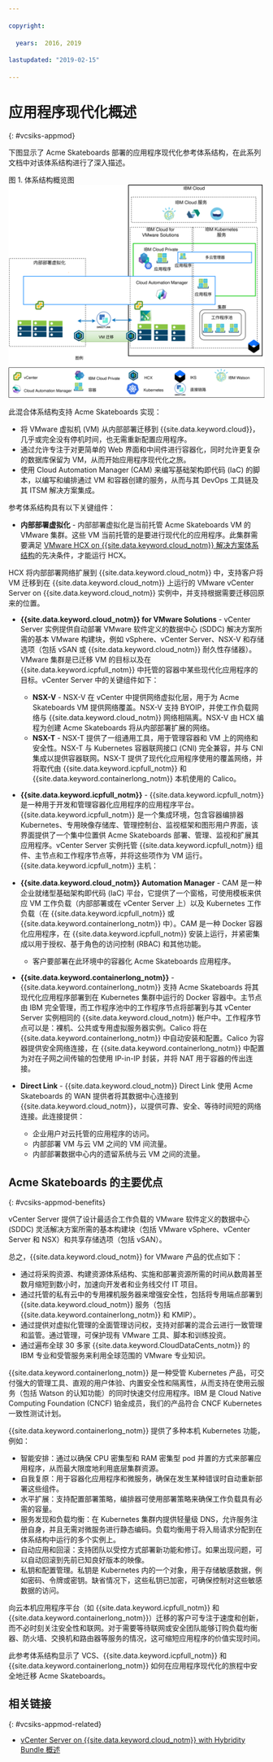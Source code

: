 ```yaml
---

copyright:

  years:  2016, 2019

lastupdated: "2019-02-15"

---
```


# 应用程序现代化概述
{: #vcsiks-appmod}

下图显示了 Acme Skateboards 部署的应用程序现代化参考体系结构，在此系列文档中对该体系结构进行了深入描述。

图 1. 体系结构概览图
![体系结构概览图](vcsiks-aod.svg)

此混合体系结构支持 Acme Skateboards 实现：
- 将 VMware 虚拟机 (VM) 从内部部署迁移到 {{site.data.keyword.cloud}}，几乎或完全没有停机时间，也无需重新配置应用程序。
- 通过允许专注于对更简单的 Web 界面和中间件进行容器化，同时允许更复杂的数据库保留为 VM，从而开始应用程序现代化之旅。
- 使用 Cloud Automation Manager (CAM) 来编写基础架构即代码 (IaC) 的脚本，以编写和编排通过 VM 和容器创建的服务，从而与其 DevOps 工具链及其 ITSM 解决方案集成。

参考体系结构具有以下关键组件：
- **内部部署虚拟化** - 内部部署虚拟化是当前托管 Acme Skateboards VM 的 VMware 集群。这些 VM 当前托管的是要进行现代化的应用程序。此集群需要满足 [VMware HCX on {{site.data.keyword.cloud_notm}} 解决方案体系结构](https://www.ibm.com/cloud/garage/files/HCX_Architecture_Design.pdf)的先决条件，才能运行 HCX。

HCX 将内部部署网络扩展到 {{site.data.keyword.cloud_notm}} 中，支持客户将 VM 迁移到在 {{site.data.keyword.cloud_notm}} 上运行的 VMware vCenter Server on {{site.data.keyword.cloud_notm}} 实例中，并支持根据需要迁移回原来的位置。
- **{{site.data.keyword.cloud_notm}} for VMware Solutions** - vCenter Server 实例提供自动部署 VMware 软件定义的数据中心 (SDDC) 解决方案所需的基本 VMware 构建块，例如 vSphere、vCenter Server、NSX-V 和存储选项（包括 vSAN 或 {{site.data.keyword.cloud_notm}} 耐久性存储器）。VMware 集群是已迁移 VM 的目标以及在 {{site.data.keyword.icpfull_notm}} 中托管的容器中某些现代化应用程序的目标。vCenter Server 中的关键组件如下：
  - **NSX-V** - NSX-V 在 vCenter 中提供网络虚拟化层，用于为 Acme Skateboards VM 提供网络覆盖。NSX-V 支持 BYOIP，并使工作负载网络与 {{site.data.keyword.cloud_notm}} 网络相隔离。NSX-V 由 HCX 编程为创建 Acme Skateboards 将从内部部署扩展的网络。
  - **NSX-T** - NSX-T 提供了一组通用工具，用于管理容器和 VM 上的网络和安全性。NSX-T 与 Kubernetes 容器联网接口 (CNI) 完全兼容，并与 CNI 集成以提供容器联网。NSX-T 提供了现代化应用程序使用的覆盖网络，并将取代由 {{site.data.keyword.icpfull_notm}} 和 {{site.data.keyword.containerlong_notm}} 本机使用的 Calico。

- **{{site.data.keyword.icpfull_notm}}** - {{site.data.keyword.icpfull_notm}} 是一种用于开发和管理容器化应用程序的应用程序平台。{{site.data.keyword.icpfull_notm}} 是一个集成环境，包含容器编排器 Kubernetes、专用映像存储库、管理控制台、监视框架和图形用户界面，该界面提供了一个集中位置供 Acme Skateboards 部署、管理、监视和扩展其应用程序。vCenter Server 实例托管 {{site.data.keyword.icpfull_notm}} 组件、主节点和工作程序节点等，并将这些项作为 VM 运行。{{site.data.keyword.icpfull_notm}} 主机：
- **{{site.data.keyword.cloud_notm}} Automation Manager** - CAM 是一种企业就绪型基础架构即代码 (IaC) 平台，它提供了一个窗格，可使用模板来供应 VM 工作负载（内部部署或在 vCenter Server 上）以及 Kubernetes 工作负载（在 {{site.data.keyword.icpfull_notm}} 或 {{site.data.keyword.containerlong_notm}} 中）。CAM 是一种 Docker 容器化应用程序，在 {{site.data.keyword.icpfull_notm}} 安装上运行，并紧密集成以用于授权、基于角色的访问控制 (RBAC) 和其他功能。
    - 客户要部署在此环境中的容器化 Acme Skateboards 应用程序。

- **{{site.data.keyword.containerlong_notm}}** - {{site.data.keyword.containerlong_notm}} 支持 Acme Skateboards 将其现代化应用程序部署到在 Kubernetes 集群中运行的 Docker 容器中。主节点由 IBM 完全管理，而工作程序池中的工作程序节点将部署到与其 vCenter Server 实例相同的 {{site.data.keyword.cloud_notm}} 帐户中。工作程序节点可以是：裸机、公共或专用虚拟服务器实例。Calico 将在 {{site.data.keyword.containerlong_notm}} 中自动安装和配置。Calico 为容器提供安全网络连接，在 {{site.data.keyword.containerlong_notm}} 中配置为对在子网之间传输的包使用 IP-in-IP 封装，并将 NAT 用于容器的传出连接。

- **Direct Link** - {{site.data.keyword.cloud_notm}} Direct Link 使用 Acme Skateboards 的 WAN 提供者将其数据中心连接到 {{site.data.keyword.cloud_notm}}，以提供可靠、安全、等待时间短的网络连接。此连接提供：
  - 企业用户对云托管的应用程序的访问。
  - 内部部署 VM 与云 VM 之间的 VM 间流量。
  - 内部部署数据中心内的遗留系统与云 VM 之间的流量。

## Acme Skateboards 的主要优点
{: #vcsiks-appmod-benefits}

vCenter Server 提供了设计最适合工作负载的 VMware 软件定义的数据中心 (SDDC) 灵活解决方案所需的基本构建块（包括 VMware vSphere、vCenter Server 和 NSX）和共享存储选项（包括 vSAN）。

总之，{{site.data.keyword.cloud_notm}} for VMware 产品的优点如下：
* 通过将采购资源、构建资源体系结构、实施和部署资源所需的时间从数周甚至数月缩短到数小时，加速向开发者和业务线交付 IT 项目。
* 通过托管的私有云中的专用裸机服务器来增强安全性，包括将专用端点部署到 {{site.data.keyword.cloud_notm}} 服务（包括 {{site.data.keyword.containerlong_notm}} 和 KMIP）。
* 通过提供对虚拟化管理的全面管理访问权，支持对部署的混合云进行一致管理和监管。通过管理，可保护现有 VMware 工具、脚本和训练投资。
* 通过遍布全球 30 多家 {{site.data.keyword.CloudDataCents_notm}} 的 IBM 专业和受管服务来利用全球范围的 VMware 专业知识。

{{site.data.keyword.containerlong_notm}} 是一种受管 Kubernetes 产品，可交付强大的管理工具、直观的用户体验、内置安全性和隔离性，从而支持在使用云服务（包括 Watson 的认知功能）的同时快速交付应用程序。IBM 是 Cloud Native Computing Foundation (CNCF) 铂金成员，我们的产品符合 CNCF Kubernetes 一致性测试计划。

{{site.data.keyword.containerlong_notm}} 提供了多种本机 Kubernetes 功能，例如：
- 智能安排：通过以确保 CPU 密集型和 RAM 密集型 pod 并置的方式来部署应用程序，从而最大限度地利用底层集群资源。
- 自我复原：用于容器化应用程序和微服务，确保在发生某种错误时自动重新部署这些组件。
- 水平扩展：支持配置部署策略，编排器可使用部署策略来确保工作负载具有必需的容量。
- 服务发现和负载均衡：在 Kubernetes 集群内提供轻量级 DNS，允许服务注册自身，并且无需对微服务进行静态编码。负载均衡用于将入局请求分配到在体系结构中运行的多个实例上。
- 自动应用和回滚：支持团队以受控方式部署新功能和修订。如果出现问题，可以自动回滚到先前已知良好版本的映像。
- 私钥和配置管理。私钥是 Kubernetes 内的一个对象，用于存储敏感数据，例如密码、令牌或密钥。缺省情况下，这些私钥已加密，可确保控制对这些敏感数据的访问。

向云本机应用程序平台（如 {{site.data.keyword.icpfull_notm}} 和 {{site.data.keyword.containerlong_notm}}）迁移的客户可专注于速度和创新，而不必时刻关注安全性和联网。对于需要等待联网或安全团队能够订购负载均衡器、防火墙、交换机和路由器等服务的情况，这可缩短应用程序的价值实现时间。

此参考体系结构显示了 VCS、{{site.data.keyword.icpfull_notm}} 和 {{site.data.keyword.containerlong_notm}} 如何在应用程序现代化的旅程中安全地迁移 Acme Skateboards。

## 相关链接
{: #vcsiks-appmod-related}

* [vCenter Server on {{site.data.keyword.cloud_notm}} with Hybridity Bundle 概述](/docs/services/vmwaresolutions/archiref/vcs?topic=vmware-solutions-vcs-hybridity-intro)
